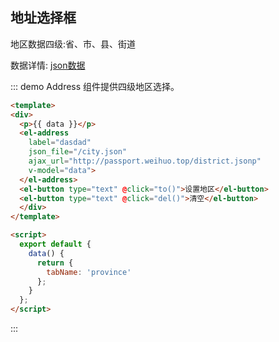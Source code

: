 <script>
  export default {
    data() {
      return {
        tabName: 'province',
        data: {}
      }
    },
    methods: {
      to() {
        this.data = { "0": { "id": "3", "text": "河北" }, "1": { "id": "81", "text": "衡水市" }, "2": { "id": "1262", "text": "安平县" }, "3": { "id": "6848", "text": "大子文乡" } };
      },
      del() {
        this.data = {};
      }
    }
  };
</script>

## 地址选择框

地区数据四级:省、市、县、街道

数据详情: [json数据](http://passport.weihuo.top/address.json "json数据")


::: demo Address 组件提供四级地区选择。
```html
<template>
<div>
  <p>{{ data }}</p>
  <el-address
    label="dasdad"
    json_file="/city.json"
    ajax_url="http://passport.weihuo.top/district.jsonp"
    v-model="data">
  </el-address>
  <el-button type="text" @click="to()">设置地区</el-button>
  <el-button type="text" @click="del()">清空</el-button>
  </div>
</template>

<script>
  export default {
    data() {
      return {
        tabName: 'province'
      };
    }
  };
</script>
```
:::

<style>
  .el-address {
    width:450px;
    margin: 20px 0 0;
  }
</style>